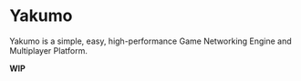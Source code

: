 # Yakumo
Yakumo is a simple, easy, high-performance Game Networking Engine and Multiplayer Platform.

**WIP**
